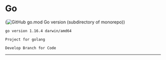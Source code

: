 # Go
(![GitHub go.mod Go version (subdirectory of monorepo)](https://img.shields.io/github/go-mod/go-version/eric-jxl/Go?color=blue&label=go&logo=go))

``go version 1.16.4 darwin/amd64``

```Project for golang```
````
Develop Branch for Code
````

-----------------------
